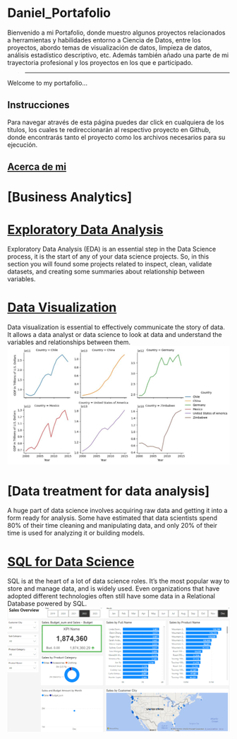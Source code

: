 # Daniel_Portafolio
 Bienvenido a mi Portafolio, donde muestro algunos proyectos relacionados a herramientas y habilidades entorno a Ciencia de Datos, entre los  proyectos, abordo temas de visualización de datos, limpieza de datos, análisis estadístico descriptivo, etc. Además también añado una parte de mi trayectoria profesional y los proyectos en los que e participado.
>-------------------------------------------------------------------------------------
Welcome to my portafolio...
## Instrucciones
Para navegar através de esta página puedes dar click en cualquiera de los títulos, los cuales te redireccionarán al respectivo proyecto en Github, donde encontrarás tanto el proyecto como los archivos necesarios para su ejecución.

## [Acerca de mi](https://1drv.ms/b/s!Aq0qdrGP2YOToGD8-VWFWI0NkY9r?e=07C44y)

# [Business Analytics] 
# [Exploratory Data Analysis](https://github.com/Danyphantom1500/00-Exploratory-Data-Analysis/tree/main)
Exploratory Data Analysis (EDA) is an essential step in the Data Science process, it is the start of any of your data science projects. So, in this section you will found some projects related to inspect, clean, validate datasets, and creating some summaries about relationship between variables. 

# [Data Visualization](https://github.com/Danyphantom1500/01-Data-visualization)
Data visualization is essential to effectively communicate the story of data. It allows a data analyst or data science to look at data and understand the variables and relationships between them.
![](images/GDP_Countries.png)

# [Data treatment for data analysis]
A huge part of data science involves acquiring raw data and getting it into a form ready for analysis. Some have estimated that data scientists spend 80% of their time cleaning and manipulating data, and only 20% of their time is used for analyzing it or building models.

# [SQL for Data Science](https://github.com/Danyphantom1500/03-SQL)
SQL is at the heart of a lot of data science roles. It’s the most popular way to store and manage data, and is widely used. Even organizations that have adopted different technologies often still have some data in a Relational Database powered by SQL.
![](images/SQL_BI_Project.png)
